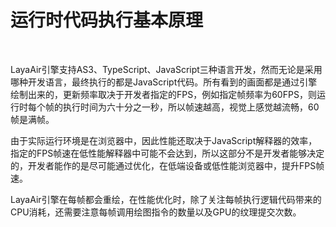 # 运行时代码执行基本原理

​        

​        LayaAir引擎支持AS3、TypeScript、JavaScript三种语言开发，然而无论是采用哪种开发语言，最终执行的都是JavaScript代码。所有看到的画面都是通过引擎绘制出来的，更新频率取决于开发者指定的FPS，例如指定帧频率为60FPS，则运行时每个帧的执行时间为六十分之一秒，所以帧速越高，视觉上感觉越流畅，60帧是满帧。 

​        由于实际运行环境是在浏览器中，因此性能还取决于JavaScript解释器的效率，指定的FPS帧速在低性能解释器中可能不会达到，所以这部分不是开发者能够决定的，开发者能作的是尽可能通过优化，在低端设备或低性能浏览器中，提升FPS帧速。 

​        LayaAir引擎在每帧都会重绘，在性能优化时，除了关注每帧执行逻辑代码带来的CPU消耗，还需要注意每帧调用绘图指令的数量以及GPU的纹理提交次数。

 

 